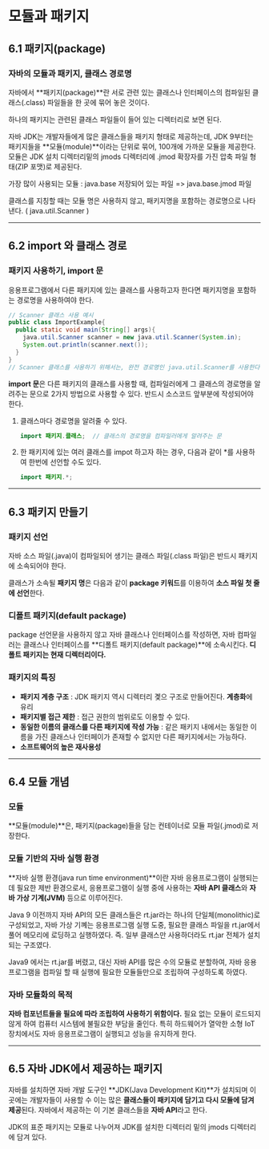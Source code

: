# 모듈과 패키지

## 6.1 패키지(package)

### 자바의 모듈과 패키지, 클래스 경로명

자바에서 **패키지(package)**란 서로 관련 있는 클래스나 인터페이스의 컴파일된 클래스(.class) 파일들을 한 곳에 묶어 놓은 것이다.

하나의 패키지는 관련된 클래스 파일들이 들어 있는 디렉터리로 보면 된다.

자바 JDK는 개발자들에게 많은 클래스들을 패키지 형태로 제공하는데, JDK 9부터는 패키지들을 **모듈(module)**이라는 단위로 묶어, 100개에 가까운 모듈을 제공한다. 모듈은 JDK 설치 디렉터리밑의 jmods 디렉터리에 .jmod 확장자를 가진 압축 파일 형태(ZIP 포맷)로 제공된다.

가장 많이 사용되는 모듈 : java.base 저장되어 있는 파일 => java.base.jmod 파일

클래스를 지칭할 때는 모듈 명은 사용하지 않고, 패키지명을 포함하는 경로명으로 나타낸다. ( java.util.Scanner )

---

## 6.2 import 와 클래스 경로

### 패키지 사용하기, import 문

응용프로그램에서 다른 패키지에 있는 클래스를 사용하고자 한다면 패키지명을 포함하는 경로명을 사용하여야 한다.

```java
// Scanner 클래스 사용 예시
public class ImportExample{
  public static void main(String[] args){
    java.util.Scanner scanner = new java.util.Scanner(System.in);
    System.out.println(scanner.next());
  }
}
// Scanner 클래스를 사용하기 위해서는, 완전 경로명인 java.util.Scanner를 사용한다. (무조건 완전 경로)
```

**import 문**은 다른 패키지의 클래스를 사용할 때, 컴파일러에게 그 클래스의 경로명을 알려주는 문으로 2가지 방법으로 사용할 수 있다. 반드시 소스코드 앞부분에 작성되어야 한다.

1. 클래스마다 경로명을 알려줄 수 있다. 

   ```java
   import 패키지.클래스;	// 클래스의 경로명을 컴파일러에게 알려주는 문
   ```

2. 한 패키지에 있는 여러 클래스를 impot 하고자 하는 경우, 다음과 같이 *를 사용하여 한번에 선언할 수도 있다.

   ```java
   import 패키지.*;
   ```

---

## 6.3 패키지 만들기

### 패키지 선언

자바 소스 파일(.java)이 컴파일되어 생기는 클래스 파일(.class 파일)은 반드시 패키지에 소속되어야 한다.

클래스가 소속될 **패키지 명**은 다음과 같이 **package 키워드**를 이용하여 **소스 파일 첫 줄에 선언**한다.

### 디폴트 패키지(default package)

package 선언문을 사용하지 않고 자바 클래스나 인터페이스를 작성하면, 자바 컴파일러는 클래스나 인터페이스를 **디폴트 패키지(default package)**에 소속시킨다. **디폴트 패키지는 현재 디렉터리이다.**

### 패키지의 특징

- **패키지 계층 구조** : JDK 패키지 역시 디렉터리 곛으 구조로 만들어진다. **계층화**에 유리
- **패키지별 접근 제한** : 접근 권한의 범위로도 이용할 수 있다.
- **동일한 이름의 클래스를 다른 패키지에 작성 가능** : 같은 패키지 내에서는 동일한 이름을 가진 클래스나 인터페이가 존재할 수 없지만 다른 패키지에서는 가능하다.
- **소프트웨어의 높은 재사용성** 

---

## 6.4 모듈 개념

### 모듈

**모듈(module)**은, 패키지(package)들을 담는 컨테이너로 모듈 파일(.jmod)로 저장한다.

### 모듈 기반의 자바 실행 환경

**자바 실행 환경(java run time environment)**이란 자바 응용프로그램이 실행되는데 필요한 제반 환경으로서, 응용프로그램이 실행 중에 사용하는 **자바 API 클래스**와 **자바 가상 기계(JVM)** 등으로 이루어진다.

Java 9 이전까지 자바 API의 모든 클래스들은 rt.jar라는 하나의 단일체(monolithic)로 구성되었고, 자바 가상 기꼐는 응용프로그램 실행 도중, 필요한 클래스 파일을 rt.jar에서 풀어 메모리에 로딩하고 실행하였다. 즉. 일부 클래스만 사용하더라도 rt.jar 전체가 설치되는 구조였다.

Java9 에서는 rt.jar를 버렸고, 대신 자바 API를 많은 수의 모듈로 분할하여, 자바 응용프로그램을 컴파일 할 때 실행에 필요한 모듈들만으로 조립하여 구성하도록 하였다.

### 자바 모듈화의 목적

**자바 컴포넌트들을 필요에 따라 조립하여 사용하기 위함이다.** 필요 없는 모듈이 로드되지 않게 하여 컴퓨터 시스템에 불필요한 부담을 줄인다. 특히 하드웨어가 열악한 소형 IoT 장치에서도 자바 응용프로그램이 실행되고 성능을 유지하게 한다.

---

## 6.5 자바 JDK에서 제공하는 패키지

자바를 설치하면 자바 개발 도구인 **JDK(Java Development Kit)**가 설치되며 이곳에는 개발자들이 사용할 수 이는 많은 
**클래스들이 패키지에 담기고 다시 모듈에 담겨 제공**된다. 자바에서 제공하는 이 기본 클래스들을 **자바 API**라고 한다.

JDK의 표준 패키지는 모듈로 나누어져 JDK를 설치한 디렉터리 밑의 jmods 디렉터리에 담겨 있다.























